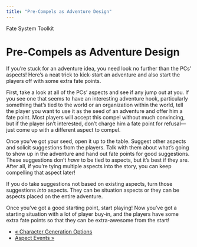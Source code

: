 ```yaml
---
title: "Pre-Compels as Adventure Design"
---
```

    
Fate System Toolkit

#  Pre-Compels as Adventure Design

If you’re stuck for an adventure idea, you need look no further than the PCs’
aspects! Here’s a neat trick to kick-start an adventure and also start the
players off with some extra fate points.

First, take a look at all of the PCs’ aspects and see if any jump out at you.
If you see one that seems to have an interesting adventure hook, particularly
something that’s tied to the world or an organization within the world, tell
the player you want to use it as the seed of an adventure and offer him a fate
point. Most players will accept this compel without much convincing, but if
the player isn’t interested, don’t charge him a fate point for refusal—just
come up with a different aspect to compel.

Once you’ve got your seed, open it up to the table. Suggest other aspects and
solicit suggestions from the players. Talk with them about what’s going to
show up in the adventure and hand out fate points for good suggestions. These
suggestions don’t _have_ to be tied to aspects, but it’s best if they are.
After all, if you’re tying multiple aspects into the story, you can keep
compelling that aspect later!

If you do take suggestions not based on existing aspects, turn those
suggestions _into_ aspects. They can be situation aspects or they can be
aspects placed on the entire adventure.

Once you’ve got a good starting point, start playing! Now you’ve got a
starting situation with a lot of player buy-in, and the players have some
extra fate points so that they can be extra-awesome from the start!

  * [« Character Generation Options](/fate-system-toolkit/character-generation-options)
  * [Aspect Events »](/fate-system-toolkit/aspect-events)

